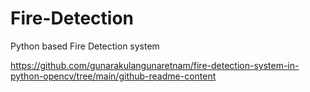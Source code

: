 # Fire-Detection
Python based Fire Detection system 

https://github.com/gunarakulangunaretnam/fire-detection-system-in-python-opencv/tree/main/github-readme-content